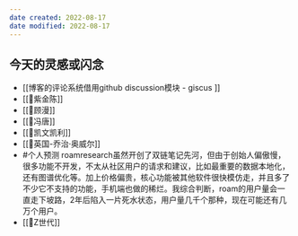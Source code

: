 ```yaml
---
date created: 2022-08-17
date modified: 2022-08-17
---
```

## 今天的灵感或闪念

- [[博客的评论系统借用github discussion模块 - giscus ]]
- [[🧑紫金陈]]
- [[🧑顾漫]]
- [[🧑冯唐]]
- [[🧑凯文凯利]]
- [[🧑英国-乔治·奥威尔]]
- #个人预测 roamresearch虽然开创了双链笔记先河，但由于创始人偏傲慢，很多功能不开发，不太从社区用户的请求和建议，比如最重要的数据本地化，还有图谱优化等。加上价格偏贵，核心功能被其他软件很快模仿走，并且多了不少它不支持的功能，手机端也做的稀烂。我综合判断，roam的用户量会一直走下坡路，2年后陷入一片死水状态，用户量几千个那种，现在可能还有几万个用户。
- [[🐤Z世代]]
